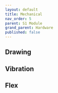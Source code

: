 ```yaml
---
layout: default
title: Mechanical
nav_order: 5
parent: S1 Module
grand_parent: Hardware
published: false
---
```


## Drawing

## Vibration

## Flex